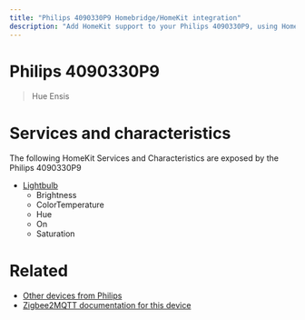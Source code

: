 ```yaml
---
title: "Philips 4090330P9 Homebridge/HomeKit integration"
description: "Add HomeKit support to your Philips 4090330P9, using Homebridge, Zigbee2MQTT and homebridge-z2m."
---
```

<!---
This file has been GENERATED using src/docgen/docgen.ts
DO NOT EDIT THIS FILE MANUALLY!
-->
# Philips 4090330P9
> Hue Ensis


# Services and characteristics
The following HomeKit Services and Characteristics are exposed by
the Philips 4090330P9

* [Lightbulb](../../light.md)
  * Brightness
  * ColorTemperature
  * Hue
  * On
  * Saturation


# Related
* [Other devices from Philips](../index.md#philips)
* [Zigbee2MQTT documentation for this device](https://www.zigbee2mqtt.io/devices/4090330P9.html)